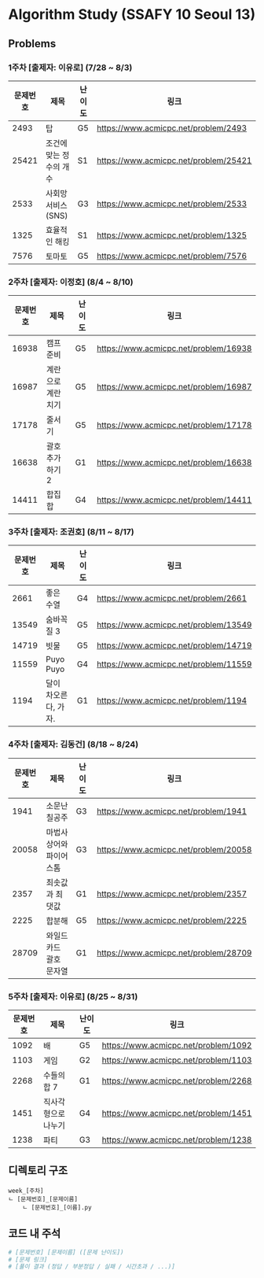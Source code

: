 # Algorithm Study (SSAFY 10 Seoul 13)

## Problems

### 1주차 [출제자: 이유로] (7/28 ~ 8/3)
|문제번호|제목|난이도|링크|
|---|---|---|---|
|2493|탑|G5|https://www.acmicpc.net/problem/2493|
|25421|조건에 맞는 정수의 개수|S1|https://www.acmicpc.net/problem/25421|
|2533|사회망 서비스(SNS)|G3|https://www.acmicpc.net/problem/2533|
|1325|효율적인 해킹|S1|https://www.acmicpc.net/problem/1325|
|7576|토마토|G5|https://www.acmicpc.net/problem/7576|

### 2주차 [출제자: 이정호] (8/4 ~ 8/10)
|문제번호|제목|난이도|링크|
|---|---|---|---|
|16938|캠프 준비|G5|https://www.acmicpc.net/problem/16938|
|16987|계란으로 계란치기|G5|https://www.acmicpc.net/problem/16987|
|17178|줄서기|G5|https://www.acmicpc.net/problem/17178|
|16638|괄호 추가하기 2|G1|https://www.acmicpc.net/problem/16638|
|14411|합집합|G4|https://www.acmicpc.net/problem/14411|
	
### 3주차 [출제자: 조권호] (8/11 ~ 8/17)
|문제번호|제목|난이도|링크|
|---|---|---|---|
|2661|좋은 수열|G4|https://www.acmicpc.net/problem/2661|
|13549|숨바꼭질 3|G5|https://www.acmicpc.net/problem/13549|
|14719|빗물|G5|https://www.acmicpc.net/problem/14719|
|11559|Puyo Puyo|G4|https://www.acmicpc.net/problem/11559|
|1194|달이 차오른다, 가자.|G1|https://www.acmicpc.net/problem/1194|

### 4주차 [출제자: 김동건] (8/18 ~ 8/24)
|문제번호|제목|난이도|링크|
|---|---|---|---|
|1941|소문난 칠공주|G3|https://www.acmicpc.net/problem/1941|
|20058|마법사 상어와 파이어스톰|G3|https://www.acmicpc.net/problem/20058|
|2357|최솟값과 최댓값|G1|https://www.acmicpc.net/problem/2357|
|2225|합분해|G5|https://www.acmicpc.net/problem/2225|
|28709|와일드카드 괄호 문자열|G1|https://www.acmicpc.net/problem/28709|

### 5주차 [출제자: 이유로] (8/25 ~ 8/31)
|문제번호|제목|난이도|링크|
|---|---|---|---|
|1092|배|G5|https://www.acmicpc.net/problem/1092|
|1103|게임|G2|https://www.acmicpc.net/problem/1103|
|2268|수들의 합 7|G1|https://www.acmicpc.net/problem/2268|
|1451|직사각형으로 나누기|G4|https://www.acmicpc.net/problem/1451|
|1238|파티|G3|https://www.acmicpc.net/problem/1238|

## 디렉토리 구조
```
week_[주차]
ㄴ [문제번호]_[문제이름]
    ㄴ [문제번호]_[이름].py
```

## 코드 내 주석
```py
# [문제번호] [문제이름] ([문제 난이도])
# [문제 링크]
# [풀이 결과 (정답 / 부분정답 / 실패 / 시간초과 / ...)]
```

